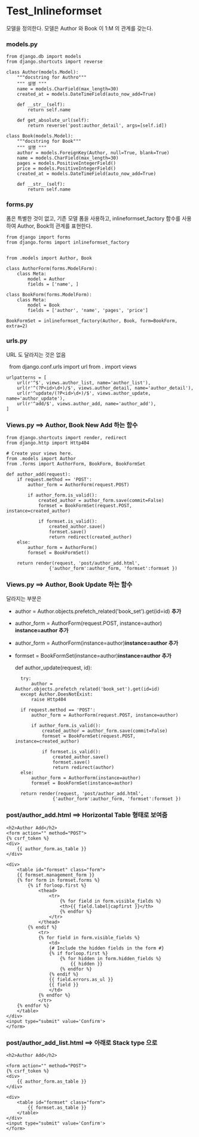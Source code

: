 # Test_Inlineformset
모델을 정의한다. 모델은 Author 와 Book 이 1:M 의 관계를 갖는다.

### models.py
    from django.db import models
    from django.shortcuts import reverse

    class Author(models.Model):
        """docstring for Authro"""
        """ 설명 """
        name = models.CharField(max_length=30)
        created_at = models.DateTimeField(auto_now_add=True)

        def __str__(self):
            return self.name

        def get_absolute_url(self):
            return reverse('post:author_detail', args=[self.id])

    class Book(models.Model):
        """docstring for Book"""
        """ 설명 """
        author = models.ForeignKey(Author, null=True, blank=True)
        name = models.CharField(max_length=30)
        pages = models.PositiveIntegerField()
        price = models.PositiveIntegerField()
        created_at = models.DateTimeField(auto_now_add=True)

        def __str__(self):
            return self.name
       
### forms.py
폼은 특별한 것이 없고, 기존 모델 폼을 사용하고, inlineformset_factory 함수를 사용하여 Author, Book의 관계를 표현한다.

    from django import forms
    from django.forms import inlineformset_factory


    from .models import Author, Book

    class AuthorForm(forms.ModelForm):
        class Meta:
            model = Author
            fields = ['name', ]

    class BookForm(forms.ModelForm):
        class Meta:
            model = Book
            fields = ['author', 'name', 'pages', 'price']

    BookFormSet = inlineformset_factory(Author, Book, form=BookForm, extra=2)  


### urls.py
URL 도 달라지는 것은 없음

   from django.conf.urls import url
    from . import views

    urlpatterns = [
        url(r'^$', views.author_list, name='author_list'),
        url(r'^(?P<id>\d+)/$', views.author_detail, name='author_detail'),
        url(r'^update/(?P<id>\d+)/$', views.author_update, name='author_update'),
        url(r'^add/$', views.author_add, name='author_add'),
    ]

### Views.py ==> Author, Book New Add 하는 함수

    from django.shortcuts import render, redirect
    from django.http import Http404

    # Create your views here.
    from .models import Author
    from .forms import AuthorForm, BookForm, BookFormSet

    def author_add(request):
        if request.method == 'POST':
            author_form = AuthorForm(request.POST)

            if author_form.is_valid():
                created_author = author_form.save(commit=False)
                formset = BookFormSet(request.POST, instance=created_author)

                if formset.is_valid():
                    created_author.save()
                    formset.save()
                    return redirect(created_author)
        else:
            author_form = AuthorForm()
            formset = BookFormSet()

        return render(request, 'post/author_add.html',
                    {'author_form':author_form, 'formset':formset })

### Views.py ==> Author, Book Update 하는 함수
달라지는 부분은 
* author = Author.objects.prefetch_related('book_set').get(id=id) **추가**
* author_form = AuthorForm(request.POST, instance=author) **instance=author 추가**
* author_form = AuthorForm(instance=author)**instance=author 추가**
* formset = BookFormSet(instance=author)**instance=author 추가**


    def author_update(request, id):

        try:
            author = Author.objects.prefetch_related('book_set').get(id=id)
        except Author.DoesNotExist:
            raise Http404

        if request.method == 'POST':
            author_form = AuthorForm(request.POST, instance=author)

            if author_form.is_valid():
                created_author = author_form.save(commit=False)
                formset = BookFormSet(request.POST, instance=created_author)

                if formset.is_valid():
                    created_author.save()
                    formset.save()
                    return redirect(author)
        else:
            author_form = AuthorForm(instance=author)
            formset = BookFormSet(instance=author)

        return render(request, 'post/author_add.html',
                    {'author_form':author_form, 'formset':formset })

                    
### post/author_add.html ==> Horizontal Table 형태로 보여줌

    <h2>Author Add</h2>
    <form action="" method="POST">
    {% csrf_token %}
    <div>
        {{ author_form.as_table }}
    </div>

    <div>
        <table id="formset" class="form">
        {{ formset.management_form }}
        {% for form in formset.forms %}
            {% if forloop.first %}
                <thead>
                    <tr>
                        {% for field in form.visible_fields %}
                        <th>{{ field.label|capfirst }}</th>
                        {% endfor %}
                    </tr>
                </thead>
            {% endif %}
                <tr>
                {% for field in form.visible_fields %}
                    <td>
                    {# Include the hidden fields in the form #}
                    {% if forloop.first %}
                        {% for hidden in form.hidden_fields %}
                            {{ hidden }}
                        {% endfor %}
                    {% endif %}
                    {{ field.errors.as_ul }}
                    {{ field }}
                    </td>
                {% endfor %}
                </tr>
        {% endfor %}
        </table>
    </div>
    <input type="submit" value='Confirm'>
    </form>
    
### post/author_add_list.html  ==> 아래로 Stack type 으로 
    <h2>Author Add</h2>

    <form action="" method="POST">
    {% csrf_token %}
    <div>
        {{ author_form.as_table }}
    </div>

    <div>
        <table id="formset" class="form">
            {{ formset.as_table }}
        </table>
    </div>
    <input type="submit" value='Confirm'>
    </form>    
